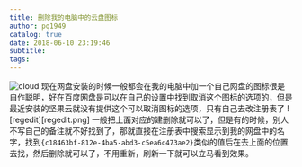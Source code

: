 ```yaml
---
title: 删除我的电脑中的云盘图标
author: pq1949
catalog: true
date: 2018-06-10 23:19:46
subtitle:
tags:
---
```


![cloud](cloud.png)
现在网盘安装的时候一般都会在我的电脑中加一个自己网盘的图标很是自作聪明，好在百度网盘是可以在自己的设置中找到取消这个图标的选项的，但是最近安装的坚果云就没有提供这个可以取消图标的选项，只有自己去改注册表了
![regedit][regedit.png]
一般把上面对应的建删除就可以了，但是有的时候，别人不写自己的备注就不好找到了，那就直接在注册表中搜索显示到我的网盘中的名字，找到`{c18463bf-812e-4ba5-abd3-c5ea6c473ae2}`类似的值后在去上面的位置去找，然后删除就可以了，不用重新，刷新一下就可以立马看到效果。